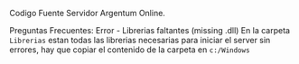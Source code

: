 Codigo Fuente Servidor Argentum Online.

Preguntas Frecuentes:
Error - Librerias faltantes (missing .dll)
En la carpeta `Librerias` estan todas las librerias necesarias para iniciar el server sin errores, hay que copiar el contenido de la carpeta en `c:/Windows`
